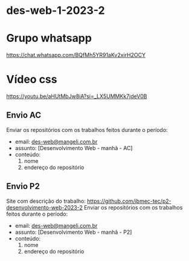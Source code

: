 # des-web-1-2023-2

# Grupo whatsapp
https://chat.whatsapp.com/BQfMh5YR91aKv2xirH2OCY

# Vídeo css
https://youtu.be/aHUtMbJw8iA?si=_LX5UMMKk7jdeV0B

## Envio AC
Enviar os repositórios com os trabalhos feitos durante o período:
- email: des-web@mangeli.com.br
- assunto: [Desenvolvimento Web - manhã - AC]
- conteúdo:
   1. nome
   2. endereço do repositório

## Envio P2
Site com descrição do trabalho: https://github.com/ibmec-tec/p2-desenvolvimento-web-2023-2
Enviar os repositórios com os trabalhos feitos durante o período:

- email: des-web@mangeli.com.br  
- assunto: [Desenvolvimento Web - manhã - P2]  
- conteúdo:  
   1. nome  
   2. endereço do repositório  
